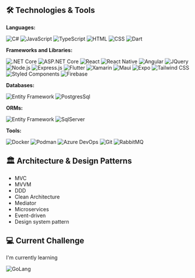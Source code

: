 ## 🛠️ Technologies & Tools

**Languages:**

![C#](https://img.shields.io/badge/C%23-512BD4?style=for-the-badge&logo=dotnet&logoColor=white)
![JavaScript](https://img.shields.io/badge/JavaScript-F7DF1E?style=for-the-badge&logo=javascript&logoColor=black)
![TypeScript](https://img.shields.io/badge/TypeScript-007ACC?style=for-the-badge&logo=typescript&logoColor=white)
![HTML](https://img.shields.io/badge/HTML5-E34F26?style=for-the-badge&logo=html5&logoColor=white)
![CSS](https://img.shields.io/badge/CSS3-1572B6?style=for-the-badge&logo=css3&logoColor=white)
![Dart](https://img.shields.io/badge/Dart-02569B?style=for-the-badge&logo=dart&logoColor=white)

**Frameworks and Libraries:**

![.NET Core](https://img.shields.io/badge/.NET_Core-512BD4?style=for-the-badge&logo=dotnet&logoColor=white)
![ASP.NET Core](https://img.shields.io/badge/ASP.NET_Core-512BD4?style=for-the-badge&logo=dotnet&logoColor=white)
![React](https://img.shields.io/badge/React-20232A?style=for-the-badge&logo=react&logoColor=61DAFB)
![React Native](https://img.shields.io/badge/React_Native-20232A?style=for-the-badge&logo=react&logoColor=61DAFB)
![Angular](https://img.shields.io/badge/Angular-DD0031?style=for-the-badge&logo=angular&logoColor=white)
![JQuery](https://img.shields.io/badge/jQuery-0769AD?style=for-the-badge&logo=jquery&logoColor=white)
![Node.js](https://img.shields.io/badge/Node.js-339933?style=for-the-badge&logo=nodedotjs&logoColor=white)
![Express.js](https://img.shields.io/badge/Express%20js-000000?style=for-the-badge&logo=express&logoColor=white)
![Flutter](https://img.shields.io/badge/Flutter-02569B?style=for-the-badge&logo=flutter&logoColor=white)
![Xamarin](https://img.shields.io/badge/Xamarin-512BD4?style=for-the-badge&logo=dotnet&logoColor=white)
![Maui](https://img.shields.io/badge/Maui-512BD4?style=for-the-badge&logo=dotnet&logoColor=white)
![Expo](https://img.shields.io/badge/Expo-1B1F23?style=for-the-badge&logo=expo&logoColor=white)
![Tailwind CSS](https://img.shields.io/badge/Tailwind_CSS-38B2AC?style=for-the-badge&logo=tailwind-css&logoColor=white)
![Styled Components](https://img.shields.io/badge/styled--components-DB7093?style=for-the-badge&logo=styled-components&logoColor=white)
![Firebase](https://img.shields.io/badge/firebase-ffca28?style=for-the-badge&logo=firebase&logoColor=black)

**Databases:**

![Entity Framework](https://img.shields.io/badge/Entity_Framework-512BD4?style=for-the-badge&logo=dotnet&logoColor=white)
![PostgresSql](https://img.shields.io/badge/PostgreSQL-316192?style=for-the-badge&logo=postgresql&logoColor=white)

**ORMs:**

![Entity Framework](https://img.shields.io/badge/Entity_Framework-512BD4?style=for-the-badge&logo=dotnet&logoColor=white)
![SqlServer](https://img.shields.io/badge/Microsoft%20SQL%20Server-CC2927?style=for-the-badge&logo=microsoft%20sql%20server&logoColor=white)

**Tools:**

![Docker](https://img.shields.io/badge/Docker-2CA5E0?style=for-the-badge&logo=docker&logoColor=white)
![Podman](https://img.shields.io/badge/Podman-798bb7?style=for-the-badge&logo=podman&logoColor=white)
![Azure DevOps](https://img.shields.io/badge/Azure_DevOps-0078D7?style=for-the-badge&logo=azure&logoColor=white)
![Git](https://img.shields.io/badge/Git-F05032?style=for-the-badge&logo=git&logoColor=white)
![RabbitMQ](https://img.shields.io/badge/RabbitMQ-FF6600?style=for-the-badge&logo=rabbitmq&logoColor=white)

## 🏛️ Architecture & Design Patterns

- MVC
- MVVM
- DDD
- Clean Architecture
- Mediator
- Microservices
- Event-driven
- Design system pattern

## 💻 Current Challenge

I'm currently learning 

![GoLang](https://img.shields.io/badge/Go-00ADD8?style=for-the-badge&logo=go&logoColor=white)




